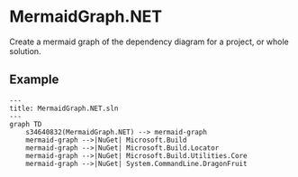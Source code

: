 # MermaidGraph.NET
 Create a mermaid graph of the dependency diagram for a project, or whole solution.

## Example

```mermaid
---
title: MermaidGraph.NET.sln
---
graph TD
    s34640832(MermaidGraph.NET) --> mermaid-graph
    mermaid-graph -->|NuGet| Microsoft.Build
    mermaid-graph -->|NuGet| Microsoft.Build.Locator
    mermaid-graph -->|NuGet| Microsoft.Build.Utilities.Core
    mermaid-graph -->|NuGet| System.CommandLine.DragonFruit
```
